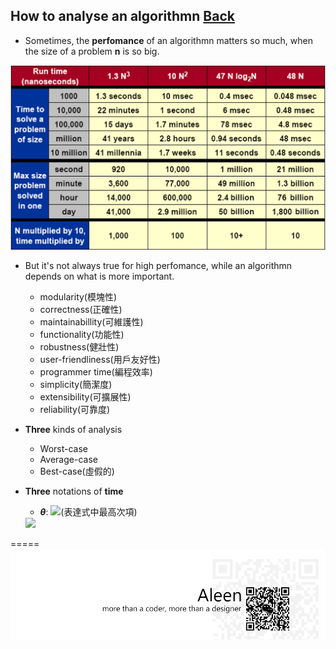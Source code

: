 ## How to analyse an algorithmn	[Back](./../Algorithmn%20Menu.md)

- Sometimes, the **perfomance** of an algorithmn matters so much, when the size of a problem **n** is so big.

<img src="./overhead.png">

- But it's not always true for high perfomance, while an algorithmn depends on what is more important.
	- modularity(模塊性)
	- correctness(正確性)
	- maintainabillity(可維護性)
	- functionality(功能性)
	- robustness(健壯性)
	- user-friendliness(用戶友好性)
	- programmer time(編程效率)
	- simplicity(簡潔度)
	- extensibility(可擴展性)
	- reliability(可靠度)

- **Three** kinds of analysis
	- Worst-case
	- Average-case
	- Best-case(虛假的)

- **Three** notations of **time**
	- ***θ***: <img src="http://www.mathtran.org/cgi-bin/mathtran?D=2;tex=%5Ceqalign%7B%0D%0AT%28n%29%20%3D%20%5Ctheta%28g%28n%29%29%0D%0A%5CLongleftrightarrow%20c_1g%28n%29%20%5Cle%20T%28n%29%20%5Cle%20c_2g%28n%29%0D%0A%7D">(表達式中最高次項)

	<img src="http://www.mathtran.org/cgi-bin/mathtran?D=2;tex=%5Ceqalign%7B%0A%20%20T(n)%20%26%3D%203n%5E3%20%2B%2090n%5E2%20-%205n%20%2B%206046%20%5Ccr%0A%26%3D%203n%5E3%20%2B%2090n%5E2%20-%205n%20%2B%20%5Ctheta(1)%5Ccr%0A%26%3D%203n%5E3%20%2B%2090n%5E2%20-%20%5Ctheta(n)%5Ccr%0A%26%3D%203n%5E3%20%2B%20%20%5Ctheta(n%5E2)%5Ccr%0A%26%3D%20%5Ctheta(n%5E3)%5Ccr%0A%7D">
	
	


=====
<a href="http://aleen42.github.io/" target="_blank" ><img src="./../../pic/tail.gif"></a>

